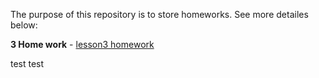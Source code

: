 The purpose of this repository is to store homeworks. See more detailes below:

**3 Home work** - [lesson3 homework](lesson3-homework)

test test